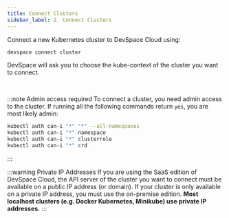 ```yaml
---
title: Connect Clusters
sidebar_label: 2. Connect Clusters
---
```


Connect a new Kubernetes cluster to DevSpace Cloud using:
```bash
devspace connect cluster
```

DevSpace will ask you to choose the kube-context of the cluster you want to connect.

<br/>

:::note Admin access required
To connect a cluster, you need admin access to the cluster. If running all the following commands return `yes`, you are most likely admin:
```bash
kubectl auth can-i "*" "*" --all-namespaces
kubectl auth can-i "*" namespace
kubectl auth can-i "*" clusterrole
kubectl auth can-i "*" crd
```
:::

:::warning Private IP Addresses
If you are using the SaaS edition of DevSpace Cloud, the API server of the cluster you want to connect must be available on a public IP address (or domain). If your cluster is only available on a private IP address, you must use the on-premise edition. **Most localhost clusters (e.g. Docker Kubernetes, Minikube) use private IP addresses.**
:::
